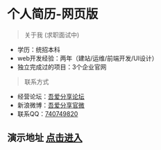 # 个人简历-网页版

> 关于我  (求职面试中)  
 
- 学历：统招本科   
- web开发经验：两年（建站/运维/前端开发/UI设计）
- 独立完成过的项目：3个企业官网   

> 联系方式  

- 经营论坛：[吾爱分享论坛](http://www.wuaishare.cn)  
- 新浪微博：[吾爱分享官微](http://weibo.com/577227117)  
- 联系QQ：[740749820](tencent://message/?uin=740749820&Site=http://www.wuaishare.cn&Menu=yes)

## 演示地址 [点击进入](https://jikesn.github.io/cv/)
